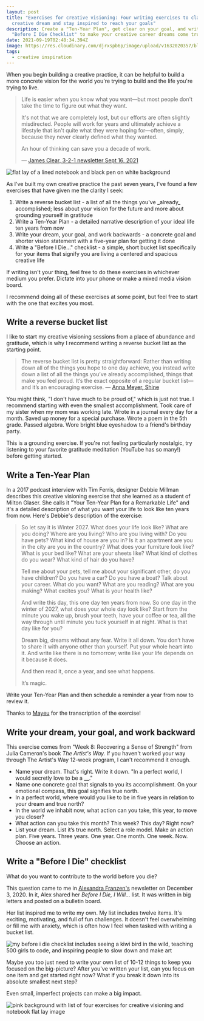 ```yaml
---
layout: post
title: "Exercises for creative visioning: Four writing exercises to clarify your
  creative dream and stay inspired to reach your goals"
description: Create a "Ten-Year Plan", get clear on your goal, and write a
  "Before I Die Checklist" to make your creative career dreams come true
date: 2021-09-19T02:48:34.394Z
image: https://res.cloudinary.com/djrxspb6p/image/upload/v1632020357/blog/creative-visioning/exercises_for_creative_visioning_csakn0.jpg
tags:
  - creative inspiration
---
```

When you begin building a creative practice, it can be helpful to build a more concrete vision for the world you're trying to build and the life you're trying to live.

> Life is easier when you know what you want—but most people don't take the time to figure out what they want.
>
> It's not that we are completely lost, but our efforts are often slightly misdirected. People will work for years and ultimately achieve a lifestyle that isn't quite what they were hoping for—often, simply, because they never clearly defined what they wanted.
>
> An hour of thinking can save you a decade of work.
>
> — [James Clear, 3-2-1 newsletter Sept 16, 2021](https://jamesclear.com/3-2-1/september-16-2021?rh_ref=4c15403f)

![flat lay of a lined notebook and black pen on white background](https://res.cloudinary.com/djrxspb6p/image/upload/v1632020357/blog/creative-visioning/exercises_for_creative_visioning_csakn0.jpg)

As I've built my own creative practice the past seven years, I've found a few exercises that have given me the clarity I seek:

1. Write a reverse bucket list - a list of all the things you've \_already\_ accomplished; less about your vision for the future and more about grounding yourself in gratitude
2. Write a Ten-Year Plan - a detailed narrative description of your ideal life ten years from now
3. Write your dream, your goal, and work backwards - a concrete goal and shorter vision statement with a five-year plan for getting it done
4. Write a "Before I Die..." checklist - a simple, short bucket list specifically for your items that signify you are living a centered and spacious creative life

If writing isn't your thing, feel free to do these exercises in whichever medium you prefer. Dictate into your phone or make a mixed media vision board.

I recommend doing all of these exercises at some point, but feel free to start with the one that excites you most.

## Write a reverse bucket list

I like to start my creative visioning sessions from a place of abundance and gratitude, which is why I recommend writing a reverse bucket list as the starting point.

> The reverse bucket list is pretty straightforward: Rather than writing down all of the things you hope to one day achieve, you instead write down a list of all the things you’ve already accomplished, things that make you feel proud. It’s the exact opposite of a regular bucket list—and it’s an encouraging exercise. — [Anna Meyer, Shine](https://advice.theshineapp.com/articles/want-to-feel-more-fulfilled-try-writing-a-reverse-bucket-list/)

You might think, "I don't have much to be proud of," which is just not true. I recommend starting with even the smallest accomplishment. Took care of my sister when my mom was working late. Wrote in a journal every day for a month. Saved up money for a special purchase. Wrote a poem in the 5th grade. Passed algebra. Wore bright blue eyeshadow to a friend's birthday party.

This is a grounding exercise. If you're not feeling particularly nostalgic, try listening to your favorite gratitude meditation (YouTube has so many!) before getting started.

## Write a Ten-Year Plan

In a 2017 podcast interview with Tim Ferris, designer Debbie Millman describes this creative visioning exercise that she learned as a student of Milton Glaser. She calls it "Your Ten-Year Plan for a Remarkable Life" and it's a detailed description of what you want your life to look like ten years from now. Here's Debbie's description of the exercise:

> So let say it is Winter 2027. What does your life look like? What are you doing? Where are you living? Who are you living with? Do you have pets? What kind of house are you in? Is it an apartment are you in the city are you in the country? What does your furniture look like? What is your bed like? What are your sheets like? What kind of clothes do you wear? What kind of hair do you have?
>
> Tell me about your pets, tell me about your significant other, do you have children? Do you have a car? Do you have a boat? Talk about your career. What do you want? What are you reading? What are you making? What excites you? What is your health like?
>
> And write this day, this one day ten years from now. So one day in the winter of 2027, what does your whole day look like? Start from the minute you wake up, brush your teeth, have your coffee or tea, all the way through until minute you tuck yourself in at night. What is that day like for you?
>
> Dream big, dreams without any fear. Write it all down. You don’t have to share it with anyone other than yourself. Put your whole heart into it. And write like there is no tomorrow; write like your life depends on it because it does.
>
> And then read it, once a year, and see what happens.
>
> It’s magic.

Write your Ten-Year Plan and then schedule a reminder a year from now to review it.

Thanks to [Mayeu](https://yourtenyearplan.com/) for the transcription of the exercise!

## Write your dream, your goal, and work backward

This exercise comes from "Week 8: Recovering a Sense of Strength" from Julia Cameron's book *The Artist's Way.* If you haven't worked your way through The Artist's Way 12-week program, I can't recommend it enough.

* Name your dream. That's right. Write it down. "In a perfect world, I would secretly love to be a **__**."
* Name one concrete goal that signals to you its accomplishment. On your emotional compass, this goal signifies true north.
* In a perfect world, where would you like to be in five years in relation to your dream and true north?
* In the world we inhabit now, what action can you take, this year, to move you closer?
* What action can you take this month? This week? This day? Right now?
* List your dream. List it’s true north. Select a role model. Make an action plan. Five years. Three years. One year. One month. One week. Now. Choose an action.

## Write a "Before I Die" checklist

What do you want to contribute to the world before you die?

This question came to me in [Alexandra Franzen's](http://www.alexandrafranzen.com/) newsletter on December 3, 2020. In it, Alex shared her *Before I Die, I Will...* list. It was written in big letters and posted on a bulletin board.

Her list inspired me to write my own. My list includes twelve items. It's exciting, motivating, and full of fun challenges. It doesn't feel overwhelming or fill me with anxiety, which is often how I feel when tasked with writing a bucket list.

![my before i die checklist includes seeing a kiwi bird in the wild, teaching 500 girls to code, and inspiring people to slow down and make art](https://res.cloudinary.com/djrxspb6p/image/upload/v1630433417/blog/creative-visioning/before-i-die-checklist_vbglp0.jpg)

Maybe you too just need to write your own list of 10-12 things to keep you focused on the big-picture? After you've written your list, can you focus on one item and get started right now? What if you break it down into its absolute smallest next step?

Even small, imperfect projects can make a big impact.

![pink background with list of four exercises for creative visioning and notebook flat lay image](https://res.cloudinary.com/djrxspb6p/image/upload/v1632020371/blog/creative-visioning/get_clarity_on_your_creative_dreams_jp5net.jpg)